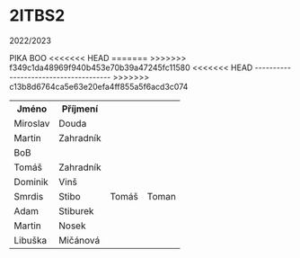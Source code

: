# 2ITBS2
2022/2023

<html>
	<body>
		<table>
			<th>Jméno</th>
			<th>Příjmení</th>
			<tr>
				<td>Miroslav</td>
				<td>Douda</td>
				PIKA BOO
			<tr>
				<td>Martin</td>
				<td>Zahradník</td>
			</tr>
			</tr>
			<tr>
				<td>BoB</td>
			</tr>
			<tr>
				<td>Tomáš</td>
				<td>Zahradník</td>
			</tr>
			<tr>
				<td>Dominik</td>
				<td>Vinš</td>
			</tr>
			<tr>
<<<<<<< HEAD
				<td>Smrdis</td>
				<td>Stibo</td>
=======
				<td>Tomáš</td>
				<td>Toman</td>
			</tr>
				<td>Adam</td>
				<td>Stiburek</td>
>>>>>>> f349c1da48969f940b453e70b39a47245fc11580
			<tr>
                        <tr>
                                <td>Martin</td>
                                <td>Nosek</td>
                        <tr>
<<<<<<< HEAD
			<tr>
				<td>Libuška</td>
				<td>Mičánová</td>
			</tr>
			--------------------------------------
>>>>>>> c13b8d6764ca5e63e20efa4ff855a5f6acd3c074
		</table>
	</body>
</html>
